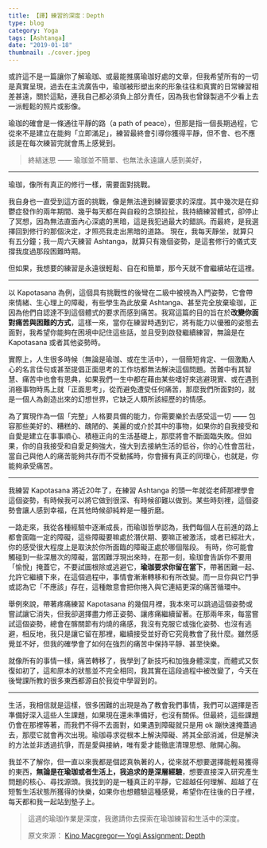 ```yaml
---
title: 【譯】練習的深度：Depth
type: blog
category: Yoga
tags: [Ashtanga]
date: "2019-01-18"
thumbnail: ./cover.jpeg
---
```


或許這不是一篇讓你了解瑜珈、或最能推廣瑜珈好處的文章，但我希望所有的一切是真實呈現，過去在主流廣告中，瑜珈被形塑出來的形象往往和真實的日常練習相差甚遠，關於這點，連我自己都必須負上部分責任，因為我也曾錄製過不少看上去一派輕鬆的照片或影像。

瑜珈的確會是一條通往平靜的路（a path of peace），但那是指一個長期過程，它從來不是建立在能夠「立即滿足」，練習最終會引導你獲得平靜，但不會、也不應該是在每次練習完就會馬上感覺到。

> 終結迷思 —— 瑜珈並不簡單、也無法永遠讓人感到美好，

---

瑜珈，像所有真正的修行一樣，需要面對挑戰。

我自身也一直受到這方面的挑戰，像是無法達到練習要求的深度。其中幾次是在抑鬱症發作的兩年期間、幾乎每天都在與自殺的念頭拉扯，我持續練習體式，卻停止了冥想，因為無法直面內心深處的黑暗，這是我犯過最大的錯誤。而最終，是我選擇回到修行的那個決定，才照亮我走出黑暗的道路。
現在，我每天靜坐，就算只有五分鐘；我一周六天練習 Ashtanga，就算只有幾個姿勢，是這套修行的儀式支撐我度過那段困難時期。

但如果，我想要的練習是永遠很輕鬆、自在和簡單，那今天就不會繼續站在這裡。

---

以 Kapotasana 為例，這個具有挑戰性的後彎在二級中被視為入門姿勢，它會帶來情緒、生心理上的障礙，有些學生為此放棄 Ashtanga、甚至完全放棄瑜珈，正因為他們自認達不到這個體式的要求而感到痛苦。我寫這篇的目的旨在於**改變你面對痛苦與困難的方式**，這樣一來，當你在練習時遇到它，將有能力以優雅的姿態去面對，我希望你能夠在困境中記住這些話，並且受到啟發繼續練習，無論是在 Kapotasana 或者其他姿勢時。

實際上，人生很多時候（無論是瑜珈、或在生活中），一個簡短肯定、一個激勵人心的名言佳句或甚至提倡正面思考的工作坊都無法解決這個問題。苦難中有其智慧、痛苦中也會有恩典，如果我們一生中都在藉由某些嗜好來逃避現實、或在遇到消極事物時馬上就「正面思考」，從而避免遭受任何痛苦，那麼我們所面對的，就是一個人為創造出來的幻想世界，它缺乏人類所該經歷的的情感。

為了實現作為一個「完整」人格要具備的能力，你需要樂於去感受這一切 —— 包容那些美好的、糟糕的、醜陋的、美麗的或介於其中的事物，如果你的自我接受和自愛是建立在事事順心、積極正向的生活基礎上，那麼將會不斷面臨失敗。但如果，你的自我接受和自愛足夠強大，強大到去接納生活的低谷，你的心性會茁壯，當自己與他人的痛苦能夠共存而不受動搖時，你會擁有真正的同理心，也就是，你能夠承受痛苦。

---

我練習 Kapotasana 將近20年了，在練習 Ashtanga 的頭一年就從老師那裡學會這個姿勢，有時候我可以將它做到很深、有時候卻難以做到。某些時刻裡，這個姿勢會讓人感到幸福，在其他時候卻純粹是一種折磨。

一路走來，我從各種經驗中逐漸成長，而瑜珈哲學認為，我們每個人在前進的路上都會面臨一定的障礙，這些障礙要嘛處於潛伏期、要嘛正被激活，或者已經壯大，你的感受很大程度上是取決於你所面臨的障礙正處於哪個階段。
有時，你可能會觸碰到一些深層次的障礙，當困難浮現出來時，在那一刻，瑜珈會告訴你不要用「愉悅」掩蓋它，不要試圖根除或逃避它，**瑜珈要求你留在當下**，帶著困難一起、允許它繼續下來，在這個過程中，事情會漸漸轉移和有所改變。而一旦你與它鬥爭或認為它「不應該」存在，這種敵意會把你捲入與它連結更深的痛苦循環中。


舉例來說，帶著疼痛練習 Kapotasana 的幾個月裡，我本來可以跳過這個姿勢或嘗試讓它消失，但我卻選擇盡力修正姿勢、讓疼痛繼續留著。在那兩年來，每當嘗試這個姿勢，總會在髂關節有灼燒的痛感，我沒有克服它或強化姿勢、也沒有逃避，相反地，我只是讓它留在那裡，繼續接受並好奇它究竟教會了我什麼。雖然感覺並不好，但我的確學會了如何在強烈的痛苦中保持平靜、甚至快樂。

就像所有的事情一樣，痛苦轉移了，我學到了新技巧和加強身體深度，而體式又恢復如初了，這和原本的狀態並不完全相同，我其實在這段過程中被改變了，今天在後彎課所教的很多東西都源自於我從中學習到的。

---

生活，我相信就是這樣，很多困難的出現是為了教會我們事情，我們可以選擇是否準備好深入這些人生課題，如果現在還未準備好，也沒有關係。但最終，這些課題仍會在那裡等著，而我們不得不去面對，如果遇到障礙就只是用 ok 蹦快速掩蓋過去，那麼它就會再次出現。瑜珈尋求從根本上解決障礙、將其全部消滅，但是解決的方法並非透過抗爭，而是愛與接納，唯有愛才能徹底清理思想、敞開心胸。

我並不了解你，但一直以來我都是個認真執著的人，從來就不想要選擇能輕易獲得的東西，**無論是在瑜珈或者生活上，我追求的是深層經驗**，想要直接深入研究產生問題的核心、尋找源頭。我找到的是一種真正的平靜，它超越任何理解、超越了在短暫生活狀態所獲得的快樂，如果你也想體驗這種感覺，希望你在往後的日子裡，每天都和我一起站到墊子上。


> 這週的瑜珈作業是深度，我邀請你去探索在瑜珈練習和生活中的深度。
>
>原文來源：
[Kino Macgregor― Yogi Assignment: Depth](https://www.kinoyoga.com/yogi-assignment-depth/)